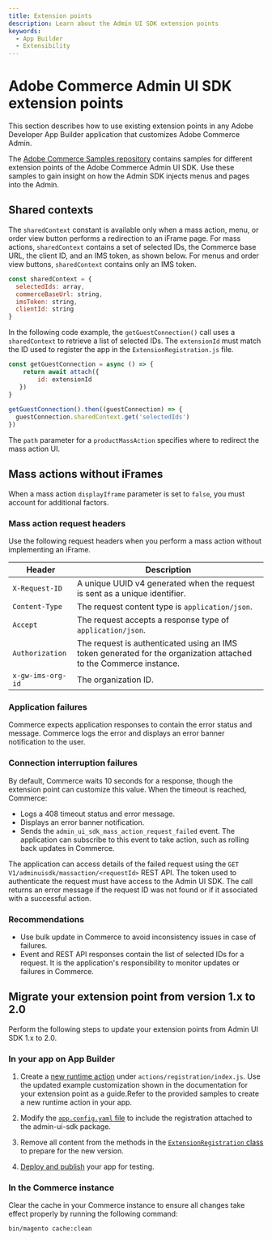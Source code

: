 ```yaml
---
title: Extension points
description: Learn about the Admin UI SDK extension points
keywords:
  - App Builder
  - Extensibility
---
```


# Adobe Commerce Admin UI SDK extension points

This section describes how to use existing extension points in any Adobe Developer App Builder application that customizes Adobe Commerce Admin.

The [Adobe Commerce Samples repository](https://github.com/adobe/adobe-commerce-samples/tree/main/admin-ui-sdk) contains samples for different extension points of the Adobe Commerce Admin UI SDK. Use these samples to gain insight on how the Admin SDK injects menus and pages into the Admin.

## Shared contexts

The `sharedContext` constant is available only when a mass action, menu, or order view button performs a redirection to an iFrame page. For mass actions, `sharedContext` contains a set of selected IDs, the Commerce base URL, the client ID, and an IMS token, as shown below. For menus and order view buttons, `sharedContext` contains only an IMS token.

```js
const sharedContext = {
  selectedIds: array,
  commerceBaseUrl: string,
  imsToken: string,
  clientId: string
}
```

In the following code example, the `getGuestConnection()` call uses a `sharedContext` to retrieve a list of selected IDs. The `extensionId` must match the ID used to register the app in the `ExtensionRegistration.js` file.

```js
const getGuestConnection = async () => {
    return await attach({
        id: extensionId
   })
}
    
getGuestConnection().then((guestConnection) => {
  guestConnection.sharedContext.get('selectedIds')
})
```

The `path` parameter for a `productMassAction` specifies where to redirect the mass action UI.

## Mass actions without iFrames

When a mass action `displayIframe` parameter is set to `false`, you must account for additional factors.

### Mass action request headers

Use the following request headers when you perform a mass action without implementing an iFrame.

| Header | Description |
| --- | --- |
| `X-Request-ID` | A unique UUID v4 generated when the request is sent as a unique identifier. |
| `Content-Type` | The request content type is `application/json`. |
| `Accept` | The request accepts a response type of `application/json`. |
| `Authorization` | The request is authenticated using an IMS token generated for the organization attached to the Commerce instance. |
| `x-gw-ims-org-id` | The organization ID. |

### Application failures

Commerce expects application responses to contain the error status and message.
Commerce logs the error and displays an error banner notification to the user.

### Connection interruption failures

By default, Commerce waits 10 seconds for a response, though the extension point can customize this value.
When the timeout is reached, Commerce:

- Logs a 408 timeout status and error message.
- Displays an error banner notification.
- Sends the `admin_ui_sdk_mass_action_request_failed` event. The application can subscribe to this event to take action, such as rolling back updates in Commerce.

The application can access details of the failed request using the `GET V1/adminuisdk/massaction/<requestId>` REST API. The token used to authenticate the request must have access to the Admin UI SDK. The call returns an error message if the request ID was not found or if it associated with a successful action.

### Recommendations

- Use bulk update in Commerce to avoid inconsistency issues in case of failures.
- Event and REST API responses contain the list of selected IDs for a request. It is the application's responsibility to monitor updates or failures in Commerce.

## Migrate your extension point from version 1.x to 2.0

Perform the following steps to update your extension points from Admin UI SDK 1.x to 2.0.

### In your app on App Builder

1. Create a [new runtime action](../app-registration.md#create-a-registration-runtime-action) under `actions/registration/index.js`. Use the updated example customization shown in the documentation for your extension point as a guide.Refer to the provided samples to create a new runtime action in your app.

1. Modify the [`app.config.yaml` file](../app-registration.md#update-the-appconfigyaml-file) to include the registration attached to the admin-ui-sdk package.

1. Remove all content from the methods in the [`ExtensionRegistration` class](../app-registration.md#add-an-extensionregistration-component) to prepare for the new version.

1. [Deploy and publish](../publish.md) your app for testing.

### In the Commerce instance

Clear the cache in your Commerce instance to ensure all changes take effect properly by running the following command:

```bash
bin/magento cache:clean
```
